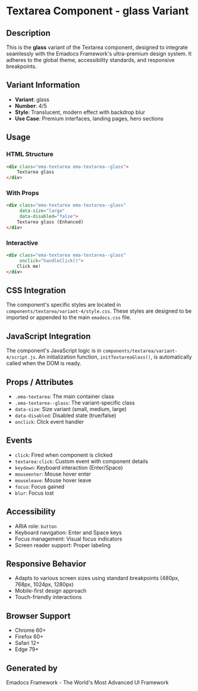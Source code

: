 # Textarea Component - glass Variant

## Description
This is the **glass** variant of the Textarea component, designed to integrate seamlessly with the Emadocs Framework's ultra-premium design system. It adheres to the global theme, accessibility standards, and responsive breakpoints.

## Variant Information
- **Variant**: glass
- **Number**: 4/5
- **Style**: Translucent, modern effect with backdrop blur
- **Use Case**: Premium interfaces, landing pages, hero sections

## Usage

### HTML Structure
```html
<div class="ema-textarea ema-textarea--glass">
    Textarea glass
</div>
```

### With Props
```html
<div class="ema-textarea ema-textarea--glass" 
     data-size="large" 
     data-disabled="false">
    Textarea glass (Enhanced)
</div>
```

### Interactive
```html
<div class="ema-textarea ema-textarea--glass" 
     onclick="handleClick()">
    Click me!
</div>
```

## CSS Integration
The component's specific styles are located in `components/textarea/variant-4/style.css`. These styles are designed to be imported or appended to the main `emadocs.css` file.

## JavaScript Integration
The component's JavaScript logic is in `components/textarea/variant-4/script.js`. An initialization function, `initTextareaGlass()`, is automatically called when the DOM is ready.

## Props / Attributes
- `.ema-textarea`: The main container class
- `.ema-textarea--glass`: The variant-specific class
- `data-size`: Size variant (small, medium, large)
- `data-disabled`: Disabled state (true/false)
- `onclick`: Click event handler

## Events
- `click`: Fired when component is clicked
- `textarea:click`: Custom event with component details
- `keydown`: Keyboard interaction (Enter/Space)
- `mouseenter`: Mouse hover enter
- `mouseleave`: Mouse hover leave
- `focus`: Focus gained
- `blur`: Focus lost

## Accessibility
- ARIA role: `button`
- Keyboard navigation: Enter and Space keys
- Focus management: Visual focus indicators
- Screen reader support: Proper labeling

## Responsive Behavior
- Adapts to various screen sizes using standard breakpoints (480px, 768px, 1024px, 1280px)
- Mobile-first design approach
- Touch-friendly interactions

## Browser Support
- Chrome 60+
- Firefox 60+
- Safari 12+
- Edge 79+

## Generated by
Emadocs Framework - The World's Most Advanced UI Framework
